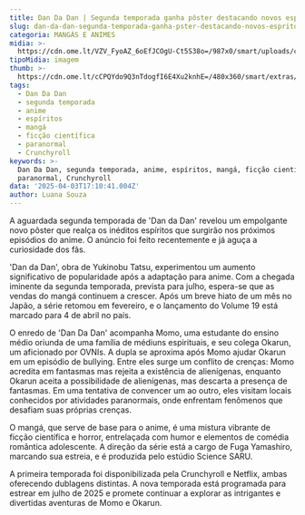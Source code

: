 ```yaml
---
title: Dan Da Dan | Segunda temporada ganha pôster destacando novos espíritos
slug: dan-da-dan-segunda-temporada-ganha-pster-destacando-novos-espritos
categoria: MANGÁS E ANIMES
midia: >-
  https://cdn.ome.lt/VZV_FyoAZ_6oEfJCOgU-Ct5S38o=/987x0/smart/uploads/conteudo/fotos/OMELETE_CAPA_-_2025-04-03T133626.342.png
tipoMidia: imagem
thumb: >-
  https://cdn.ome.lt/cCPQYdo9Q3nTdogfI6E4Xu2knhE=/480x360/smart/extras/conteudos/omelete_THUMB_-_2025-04-03T133604.313.png
tags:
  - Dan Da Dan
  - segunda temporada
  - anime
  - espíritos
  - mangá
  - ficção científica
  - paranormal
  - Crunchyroll
keywords: >-
  Dan Da Dan, segunda temporada, anime, espíritos, mangá, ficção científica,
  paranormal, Crunchyroll
data: '2025-04-03T17:10:41.004Z'
author: Luana Souza
---
```


A aguardada segunda temporada de 'Dan da Dan' revelou um empolgante novo pôster que realça os inéditos espíritos que surgirão nos próximos episódios do anime. O anúncio foi feito recentemente e já aguça a curiosidade dos fãs.

'Dan da Dan', obra de Yukinobu Tatsu, experimentou um aumento significativo de popularidade após a adaptação para anime. Com a chegada iminente da segunda temporada, prevista para julho, espera-se que as vendas do mangá continuem a crescer. Após um breve hiato de um mês no Japão, a série retomou em fevereiro, e o lançamento do Volume 19 está marcado para 4 de abril no país.

O enredo de 'Dan Da Dan' acompanha Momo, uma estudante do ensino médio oriunda de uma família de médiuns espirituais, e seu colega Okarun, um aficionado por OVNIs. A dupla se aproxima após Momo ajudar Okarun em um episódio de bullying. Entre eles surge um conflito de crenças: Momo acredita em fantasmas mas rejeita a existência de alienígenas, enquanto Okarun aceita a possibilidade de alienígenas, mas descarta a presença de fantasmas. Em uma tentativa de convencer um ao outro, eles visitam locais conhecidos por atividades paranormais, onde enfrentam fenômenos que desafiam suas próprias crenças.

O mangá, que serve de base para o anime, é uma mistura vibrante de ficção científica e horror, entrelaçada com humor e elementos de comédia romântica adolescente. A direção da série está a cargo de Fuga Yamashiro, marcando sua estreia, e é produzida pelo estúdio Science SARU.

A primeira temporada foi disponibilizada pela Crunchyroll e Netflix, ambas oferecendo dublagens distintas. A nova temporada está programada para estrear em julho de 2025 e promete continuar a explorar as intrigantes e divertidas aventuras de Momo e Okarun.
